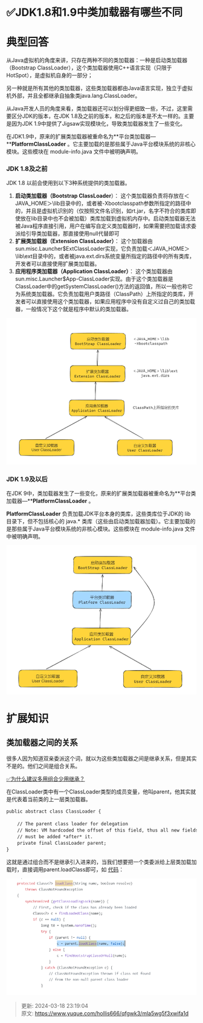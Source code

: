# ✅JDK1.8和1.9中类加载器有哪些不同

# 典型回答


从Java虚拟机的角度来讲，只存在两种不同的类加载器：一种是启动类加载器（Bootstrap ClassLoader），这个类加载器使用C++语言实现（只限于HotSpot），是虚拟机自身的一部分；



另一种就是所有其他的类加载器，这些类加载器都由Java语言实现，独立于虚拟机外部，并且全都继承自抽象类java.lang.ClassLoader。



从Java开发人员的角度来看，类加载器还可以划分得更细致一些，不过，这里需要区分JDK的版本，在JDK 1.8及之前的版本，和之后的版本是不太一样的。主要是因为JDK 1.9中提供了Jigsaw实现模块化，导致类加载器发生了一些变化。



在JDK1.9中，原来的扩展类加载器被重命名为**平台类加载器—****PlatformClassLoader**<font style="color:rgb(55, 65, 81);"> </font>。它主要加载的是那些属于Java平台模块系统的非核心模块。这些模块在 module-info.java 文件中被明确声明。



### JDK 1.8及之前


JDK 1.8 以前会使用到以下3种系统提供的类加载器。



1. **启动类加载器（Bootstrap ClassLoader**）： 这个类加载器负责将存放在＜JAVA_HOME＞\lib目录中的，或者被-Xbootclasspath参数所指定的路径中的，并且是虚拟机识别的（仅按照文件名识别，如rt.jar，名字不符合的类库即使放在lib目录中也不会被加载）类库加载到虚拟机内存中。启动类加载器无法被Java程序直接引用，用户在编写自定义类加载器时，如果需要把加载请求委派给引导类加载器，那直接使用null代替即可
2. **扩展类加载器（Extension ClassLoader）**： 这个加载器由sun.misc.Launcher$ExtClassLoader实现，它负责加载＜JAVA_HOME＞\lib\ext目录中的，或者被java.ext.dirs系统变量所指定的路径中的所有类库，开发者可以直接使用扩展类加载器。
3. **应用程序类加载器（Application ClassLoader）**： 这个类加载器由sun.misc.Launcher$App-ClassLoader实现。由于这个类加载器是ClassLoader中的getSystemClassLoader()方法的返回值，所以一般也称它为系统类加载器。它负责加载用户类路径（ClassPath）上所指定的类库，开发者可以直接使用这个类加载器，如果应用程序中没有自定义过自己的类加载器，一般情况下这个就是程序中默认的类加载器。



![1704516962330-42578c85-4180-4535-85ff-783e408d7764.png](./img/uArmQIltfmhhfgLn/1704516962330-42578c85-4180-4535-85ff-783e408d7764-061540.png)



### JDK 1.9及以后


在JDK 9中，类加载器发生了一些变化，原来的扩展类加载器被重命名为**平台类加载器—****PlatformClassLoader**<font style="color:rgb(55, 65, 81);"> </font>。



**PlatformClassLoader** 负责加载JDK平台本身的类库，这些类库位于JDK的 lib 目录下，但不包括核心的 java.* 类库（这些由启动类加载器加载）。它主要加载的是那些属于Java平台模块系统的非核心模块。这些模块在 module-info.java 文件中被明确声明。



![1704518033721-2177d4ef-a79d-4b21-a980-fcac04264cde.png](./img/uArmQIltfmhhfgLn/1704518033721-2177d4ef-a79d-4b21-a980-fcac04264cde-995627.png)



# 扩展知识


## 类加载器之间的关系


很多人因为知道双亲委派这个词，就以为这些类加载器之间是继承关系，但是其实不是的。他们之间是组合关系。



[✅为什么建议多用组合少用继承？](https://www.yuque.com/hollis666/qfgwk3/yya9secquv5o8dr9)



在ClassLoader类中有一个ClassLoader类型的成员变量，他叫parent，他其实就是代表着当前类的上一层类加载器。



```latex
public abstract class ClassLoader {

    // The parent class loader for delegation
    // Note: VM hardcoded the offset of this field, thus all new fields
    // must be added *after* it.
    private final ClassLoader parent;
}
```



这就是通过组合而不是继承引入进来的，当我们想要把一个类委派给上层类加载加载时，直接调用parent.loadClass即可，如 [代码](https://github.com/zxiaofan/JDK/blob/master/JDK1.8/src/java/lang/ClassLoader.java#L356)：



![1704517868481-46d10fe6-533c-4b85-b072-33d25941e753.png](./img/uArmQIltfmhhfgLn/1704517868481-46d10fe6-533c-4b85-b072-33d25941e753-711832.png)



> 更新: 2024-03-18 23:19:04  
> 原文: <https://www.yuque.com/hollis666/qfgwk3/mla5wg5f3xwifa1d>